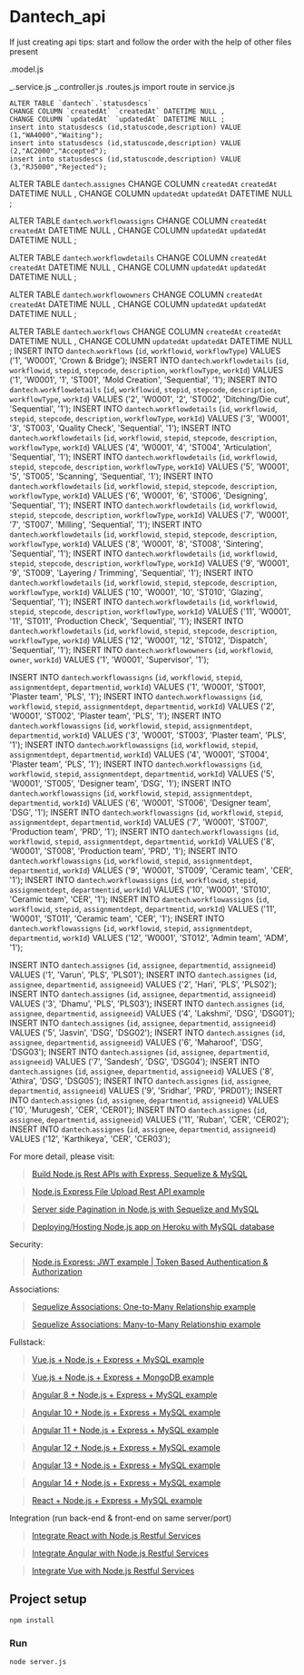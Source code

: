 # Dantech_api

If just creating api tips:
start and follow the order with the help of other files present

.model.js

<!-- import model in index.js (place it above the profile table) -->

_.service.js
_.controller.js
.routes.js
import route in service.js

    ALTER TABLE `dantech`.`statusdescs`
    CHANGE COLUMN `createdAt` `createdAt` DATETIME NULL ,
    CHANGE COLUMN `updatedAt` `updatedAt` DATETIME NULL ;
    insert into statusdescs (id,statuscode,description) VALUE (1,"WA4000","Waiting");
    insert into statusdescs (id,statuscode,description) VALUE (2,"AC2000","Accepted");
    insert into statusdescs (id,statuscode,description) VALUE (3,"RJ5000","Rejected");

ALTER TABLE `dantech`.`assignes`
CHANGE COLUMN `createdAt` `createdAt` DATETIME NULL ,
CHANGE COLUMN `updatedAt` `updatedAt` DATETIME NULL ;

ALTER TABLE `dantech`.`workflowassigns`
CHANGE COLUMN `createdAt` `createdAt` DATETIME NULL ,
CHANGE COLUMN `updatedAt` `updatedAt` DATETIME NULL ;

ALTER TABLE `dantech`.`workflowdetails`
CHANGE COLUMN `createdAt` `createdAt` DATETIME NULL ,
CHANGE COLUMN `updatedAt` `updatedAt` DATETIME NULL ;

ALTER TABLE `dantech`.`workflowowners`
CHANGE COLUMN `createdAt` `createdAt` DATETIME NULL ,
CHANGE COLUMN `updatedAt` `updatedAt` DATETIME NULL ;

ALTER TABLE `dantech`.`workflows`
CHANGE COLUMN `createdAt` `createdAt` DATETIME NULL ,
CHANGE COLUMN `updatedAt` `updatedAt` DATETIME NULL ;
INSERT INTO `dantech`.`workflows` (`id`, `workflowid`, `workflowType`) VALUES ('1', 'W0001', 'Crown & Bridge');
INSERT INTO `dantech`.`workflowdetails` (`id`, `workflowid`, `stepid`, `stepcode`, `description`, `workflowType`, `workId`) VALUES ('1', 'W0001', '1', 'ST001', 'Mold Creation', 'Sequential', '1');
INSERT INTO `dantech`.`workflowdetails` (`id`, `workflowid`, `stepid`, `stepcode`, `description`, `workflowType`, `workId`) VALUES ('2', 'W0001', '2', 'ST002', 'Ditching/Die cut', 'Sequential', '1');
INSERT INTO `dantech`.`workflowdetails` (`id`, `workflowid`, `stepid`, `stepcode`, `description`, `workflowType`, `workId`) VALUES ('3', 'W0001', '3', 'ST003', 'Quality Check', 'Sequential', '1');
INSERT INTO `dantech`.`workflowdetails` (`id`, `workflowid`, `stepid`, `stepcode`, `description`, `workflowType`, `workId`) VALUES ('4', 'W0001', '4', 'ST004', 'Articulation', 'Sequential', '1');
INSERT INTO `dantech`.`workflowdetails` (`id`, `workflowid`, `stepid`, `stepcode`, `description`, `workflowType`, `workId`) VALUES ('5', 'W0001', '5', 'ST005', 'Scanning', 'Sequential', '1');
INSERT INTO `dantech`.`workflowdetails` (`id`, `workflowid`, `stepid`, `stepcode`, `description`, `workflowType`, `workId`) VALUES ('6', 'W0001', '6', 'ST006', 'Designing', 'Sequential', '1');
INSERT INTO `dantech`.`workflowdetails` (`id`, `workflowid`, `stepid`, `stepcode`, `description`, `workflowType`, `workId`) VALUES ('7', 'W0001', '7', 'ST007', 'Milling', 'Sequential', '1');
INSERT INTO `dantech`.`workflowdetails` (`id`, `workflowid`, `stepid`, `stepcode`, `description`, `workflowType`, `workId`) VALUES ('8', 'W0001', '8', 'ST008', 'Sintering', 'Sequential', '1');
INSERT INTO `dantech`.`workflowdetails` (`id`, `workflowid`, `stepid`, `stepcode`, `description`, `workflowType`, `workId`) VALUES ('9', 'W0001', '9', 'ST009', 'Layering / Trimming', 'Sequential', '1');
INSERT INTO `dantech`.`workflowdetails` (`id`, `workflowid`, `stepid`, `stepcode`, `description`, `workflowType`, `workId`) VALUES ('10', 'W0001', '10', 'ST010', 'Glazing', 'Sequential', '1');
INSERT INTO `dantech`.`workflowdetails` (`id`, `workflowid`, `stepid`, `stepcode`, `description`, `workflowType`, `workId`) VALUES ('11', 'W0001', '11', 'ST011', 'Production Check', 'Sequential', '1');
INSERT INTO `dantech`.`workflowdetails` (`id`, `workflowid`, `stepid`, `stepcode`, `description`, `workflowType`, `workId`) VALUES ('12', 'W0001', '12', 'ST012', 'Dispatch', 'Sequential', '1');
INSERT INTO `dantech`.`workflowowners` (`id`, `workflowid`, `owner`, `workId`) VALUES ('1', 'W0001', 'Supervisor', '1');

INSERT INTO `dantech`.`workflowassigns` (`id`, `workflowid`, `stepid`, `assignmentdept`, `departmentid`, `workId`) VALUES ('1', 'W0001', 'ST001', 'Plaster team', 'PLS', '1');
INSERT INTO `dantech`.`workflowassigns` (`id`, `workflowid`, `stepid`, `assignmentdept`, `departmentid`, `workId`) VALUES ('2', 'W0001', 'ST002', 'Plaster team', 'PLS', '1');
INSERT INTO `dantech`.`workflowassigns` (`id`, `workflowid`, `stepid`, `assignmentdept`, `departmentid`, `workId`) VALUES ('3', 'W0001', 'ST003', 'Plaster team', 'PLS', '1');
INSERT INTO `dantech`.`workflowassigns` (`id`, `workflowid`, `stepid`, `assignmentdept`, `departmentid`, `workId`) VALUES ('4', 'W0001', 'ST004', 'Plaster team', 'PLS', '1');
INSERT INTO `dantech`.`workflowassigns` (`id`, `workflowid`, `stepid`, `assignmentdept`, `departmentid`, `workId`) VALUES ('5', 'W0001', 'ST005', 'Designer team', 'DSG', '1');
INSERT INTO `dantech`.`workflowassigns` (`id`, `workflowid`, `stepid`, `assignmentdept`, `departmentid`, `workId`) VALUES ('6', 'W0001', 'ST006', 'Designer team', 'DSG', '1');
INSERT INTO `dantech`.`workflowassigns` (`id`, `workflowid`, `stepid`, `assignmentdept`, `departmentid`, `workId`) VALUES ('7', 'W0001', 'ST007', 'Production team', 'PRD', '1');
INSERT INTO `dantech`.`workflowassigns` (`id`, `workflowid`, `stepid`, `assignmentdept`, `departmentid`, `workId`) VALUES ('8', 'W0001', 'ST008', 'Production team', 'PRD', '1');
INSERT INTO `dantech`.`workflowassigns` (`id`, `workflowid`, `stepid`, `assignmentdept`, `departmentid`, `workId`) VALUES ('9', 'W0001', 'ST009', 'Ceramic team', 'CER', '1');
INSERT INTO `dantech`.`workflowassigns` (`id`, `workflowid`, `stepid`, `assignmentdept`, `departmentid`, `workId`) VALUES ('10', 'W0001', 'ST010', 'Ceramic team', 'CER', '1');
INSERT INTO `dantech`.`workflowassigns` (`id`, `workflowid`, `stepid`, `assignmentdept`, `departmentid`, `workId`) VALUES ('11', 'W0001', 'ST011', 'Ceramic team', 'CER', '1');
INSERT INTO `dantech`.`workflowassigns` (`id`, `workflowid`, `stepid`, `assignmentdept`, `departmentid`, `workId`) VALUES ('12', 'W0001', 'ST012', 'Admin team', 'ADM', '1');

INSERT INTO `dantech`.`assignes` (`id`, `assignee`, `departmentid`, `assigneeid`) VALUES ('1', 'Varun', 'PLS', 'PLS01');
INSERT INTO `dantech`.`assignes` (`id`, `assignee`, `departmentid`, `assigneeid`) VALUES ('2', 'Hari', 'PLS', 'PLS02');
INSERT INTO `dantech`.`assignes` (`id`, `assignee`, `departmentid`, `assigneeid`) VALUES ('3', 'Dhamu', 'PLS', 'PLS03');
INSERT INTO `dantech`.`assignes` (`id`, `assignee`, `departmentid`, `assigneeid`) VALUES ('4', 'Lakshmi', 'DSG', 'DSG01');
INSERT INTO `dantech`.`assignes` (`id`, `assignee`, `departmentid`, `assigneeid`) VALUES ('5', 'Jasvin', 'DSG', 'DSG02');
INSERT INTO `dantech`.`assignes` (`id`, `assignee`, `departmentid`, `assigneeid`) VALUES ('6', 'Maharoof', 'DSG', 'DSG03');
INSERT INTO `dantech`.`assignes` (`id`, `assignee`, `departmentid`, `assigneeid`) VALUES ('7', 'Sandesh', 'DSG', 'DSG04');
INSERT INTO `dantech`.`assignes` (`id`, `assignee`, `departmentid`, `assigneeid`) VALUES ('8', 'Athira', 'DSG', 'DSG05');
INSERT INTO `dantech`.`assignes` (`id`, `assignee`, `departmentid`, `assigneeid`) VALUES ('9', 'Sridhar', 'PRD', 'PRD01');
INSERT INTO `dantech`.`assignes` (`id`, `assignee`, `departmentid`, `assigneeid`) VALUES ('10', 'Murugesh', 'CER', 'CER01');
INSERT INTO `dantech`.`assignes` (`id`, `assignee`, `departmentid`, `assigneeid`) VALUES ('11', 'Ruban', 'CER', 'CER02');
INSERT INTO `dantech`.`assignes` (`id`, `assignee`, `departmentid`, `assigneeid`) VALUES ('12', 'Karthikeya', 'CER', 'CER03');

For more detail, please visit:

> [Build Node.js Rest APIs with Express, Sequelize & MySQL](https://www.bezkoder.com/node-js-express-sequelize-mysql/)

> [Node.js Express File Upload Rest API example](https://www.bezkoder.com/node-js-express-file-upload/)

> [Server side Pagination in Node.js with Sequelize and MySQL](https://www.bezkoder.com/node-js-sequelize-pagination-mysql/)

> [Deploying/Hosting Node.js app on Heroku with MySQL database](https://www.bezkoder.com/deploy-node-js-app-heroku-cleardb-mysql/)

Security:

> [Node.js Express: JWT example | Token Based Authentication & Authorization](https://www.bezkoder.com/node-js-jwt-authentication-mysql/)

Associations:

> [Sequelize Associations: One-to-Many Relationship example](https://www.bezkoder.com/sequelize-associate-one-to-many/)

> [Sequelize Associations: Many-to-Many Relationship example](https://www.bezkoder.com/sequelize-associate-many-to-many/)

Fullstack:

> [Vue.js + Node.js + Express + MySQL example](https://www.bezkoder.com/vue-js-node-js-express-mysql-crud-example/)

> [Vue.js + Node.js + Express + MongoDB example](https://www.bezkoder.com/vue-node-express-mongodb-mevn-crud/)

> [Angular 8 + Node.js + Express + MySQL example](https://www.bezkoder.com/angular-node-express-mysql/)

> [Angular 10 + Node.js + Express + MySQL example](https://www.bezkoder.com/angular-10-node-js-express-mysql/)

> [Angular 11 + Node.js + Express + MySQL example](https://www.bezkoder.com/angular-11-node-js-express-mysql/)

> [Angular 12 + Node.js + Express + MySQL example](https://www.bezkoder.com/angular-12-node-js-express-mysql/)

> [Angular 13 + Node.js + Express + MySQL example](https://www.bezkoder.com/angular-13-node-js-express-mysql/)

> [Angular 14 + Node.js + Express + MySQL example](https://www.bezkoder.com/angular-14-node-js-express-mysql/)

> [React + Node.js + Express + MySQL example](https://www.bezkoder.com/react-node-express-mysql/)

Integration (run back-end & front-end on same server/port)

> [Integrate React with Node.js Restful Services](https://www.bezkoder.com/integrate-react-express-same-server-port/)

> [Integrate Angular with Node.js Restful Services](https://www.bezkoder.com/integrate-angular-10-node-js/)

> [Integrate Vue with Node.js Restful Services](https://www.bezkoder.com/serve-vue-app-express/)

## Project setup

```
npm install
```

### Run

```
node server.js
```
